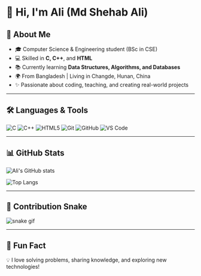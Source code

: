 # 👋 Hi, I'm Ali (Md Shehab Ali)  

## 🚀 About Me  
- 🎓 Computer Science & Engineering student (BSc in CSE)  
- 💻 Skilled in **C, C++**, and **HTML**  
- 📚 Currently learning **Data Structures, Algorithms, and Databases**  
- 🌍 From Bangladesh | Living in Changde, Hunan, China  
- ✨ Passionate about coding, teaching, and creating real-world projects  

---

## 🛠 Languages & Tools  
![C](https://img.shields.io/badge/-C-00599C?style=for-the-badge&logo=c&logoColor=white)
![C++](https://img.shields.io/badge/-C++-00599C?style=for-the-badge&logo=c%2B%2B&logoColor=white)
![HTML5](https://img.shields.io/badge/-HTML5-E34F26?style=for-the-badge&logo=html5&logoColor=white)
![Git](https://img.shields.io/badge/-Git-F05032?style=for-the-badge&logo=git&logoColor=white)
![GitHub](https://img.shields.io/badge/-GitHub-181717?style=for-the-badge&logo=github&logoColor=white)
![VS Code](https://img.shields.io/badge/-VS%20Code-007ACC?style=for-the-badge&logo=visual-studio-code&logoColor=white)

---

## 📊 GitHub Stats  
![Ali's GitHub stats](https://github-readme-stats.vercel.app/api?username=SHEHAB113556&show_icons=true&theme=tokyonight)  

![Top Langs](https://github-readme-stats.vercel.app/api/top-langs/?username=SHEHAB113556&layout=compact&theme=tokyonight)  

---

## 🐍 Contribution Snake  
![snake gif](https://github.com/SHEHAB113556/SHEHAB113556/blob/output/github-contribution-grid-snake.svg)

---

## 🌱 Fun Fact  
💡 I love solving problems, sharing knowledge, and exploring new technologies!  

